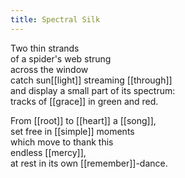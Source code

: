 ```yaml
---
title: Spectral Silk
---
```


Two thin strands  
of a spider's web strung  
across the window  
catch sun[[light]] streaming [[through]]  
and display a small part of its spectrum:  
tracks of [[grace]] in green and red.  
  
From [[root]] to [[heart]] a [[song]],  
set free in [[simple]] moments  
which move to thank this  
endless [[mercy]],   
at rest in its own [[remember]]-dance.   